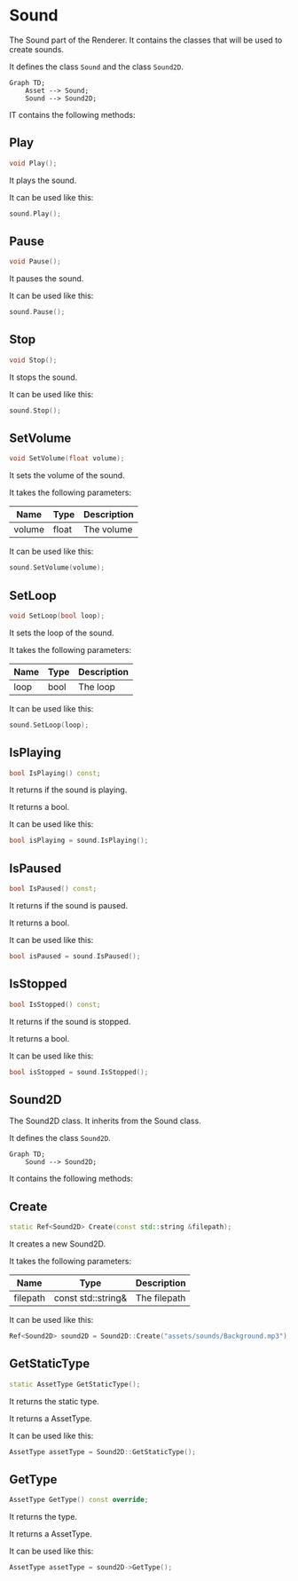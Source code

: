 # Sound

The Sound part of the Renderer. It contains the classes that will be used to create sounds.

It defines the class `Sound` and the class `Sound2D`.

```mermaid
Graph TD;
    Asset --> Sound;
    Sound --> Sound2D;
```

IT contains the following  methods:

## Play

```c++
void Play();
```

It plays the sound.

It can be used like this:

```c++
sound.Play();
```

## Pause

```c++
void Pause();
```

It pauses the sound.

It can be used like this:

```c++
sound.Pause();
```

## Stop

```c++
void Stop();
```

It stops the sound.

It can be used like this:

```c++
sound.Stop();
```

## SetVolume

```c++
void SetVolume(float volume);
```

It sets the volume of the sound.
    
It takes the following parameters:

| Name   | Type  | Description |
|--------|-------|-------------|
| volume | float | The volume  |

It can be used like this:

```c++
sound.SetVolume(volume);
```

## SetLoop

```c++
void SetLoop(bool loop);
```

It sets the loop of the sound.

It takes the following parameters:

| Name | Type | Description |
|------|------|-------------|
| loop | bool | The loop    |

It can be used like this:

```c++
sound.SetLoop(loop);
```

## IsPlaying

```c++
bool IsPlaying() const;
```

It returns if the sound is playing.

It returns a bool.

It can be used like this:

```c++
bool isPlaying = sound.IsPlaying();
```

## IsPaused

```c++
bool IsPaused() const;
```

It returns if the sound is paused.

It returns a bool.

It can be used like this:

```c++
bool isPaused = sound.IsPaused();
```

## IsStopped

```c++
bool IsStopped() const;
```

It returns if the sound is stopped.

It returns a bool.

It can be used like this:

```c++
bool isStopped = sound.IsStopped();
```

## Sound2D

The Sound2D class. It inherits from the Sound class.

It defines the class `Sound2D`.

```mermaid
Graph TD;
    Sound --> Sound2D;
```

It contains the following  methods:

## Create

```c++
static Ref<Sound2D> Create(const std::string &filepath);
```

It creates a new Sound2D.

It takes the following parameters:

| Name     | Type               | Description |
|----------|--------------------|-------------|
| filepath | const std::string& | The filepath|

It can be used like this:

```c++
Ref<Sound2D> sound2D = Sound2D::Create("assets/sounds/Background.mp3");
```

## GetStaticType

```c++
static AssetType GetStaticType();
```

It returns the static type.

It returns a AssetType.

It can be used like this:

```c++
AssetType assetType = Sound2D::GetStaticType();
```

## GetType

```c++
AssetType GetType() const override;
```

It returns the type.

It returns a AssetType.

It can be used like this:

```c++
AssetType assetType = sound2D->GetType();
```


